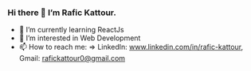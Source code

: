 ### Hi there 👋 I’m Rafic Kattour.

- 🌱 I’m currently learning ReactJs
- 👀 I’m interested in Web Development
- 📫 How to reach me: 
              => LinkedIn: www.linkedin.com/in/rafic-kattour,
               Gmail: rafickattour0@gmail.com
